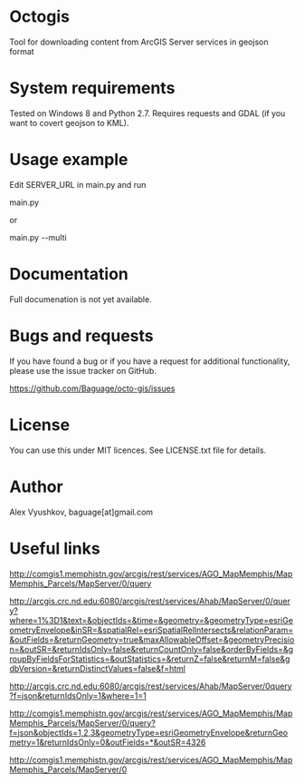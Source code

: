 Octogis
=====

Tool for downloading content from ArcGIS Server services in geojson format

# System requirements

Tested on Windows 8 and Python 2.7. Requires requests and GDAL (if you want to covert geojson to KML). 

# Usage example

Edit SERVER_URL in main.py and run

main.py 

or

main.py --multi

# Documentation

Full documenation is not yet available.


# Bugs and requests

If you have found a bug or if you have a request for additional functionality, please use the issue tracker on GitHub.

https://github.com/Baguage/octo-gis/issues

# License

You can use this under MIT licences. See LICENSE.txt file for details.

# Author

Alex Vyushkov, baguage[at]gmail.com

# Useful links

http://comgis1.memphistn.gov/arcgis/rest/services/AGO_MapMemphis/MapMemphis_Parcels/MapServer/0/query

http://arcgis.crc.nd.edu:6080/arcgis/rest/services/Ahab/MapServer/0/query?where=1%3D1&text=&objectIds=&time=&geometry=&geometryType=esriGeometryEnvelope&inSR=&spatialRel=esriSpatialRelIntersects&relationParam=&outFields=&returnGeometry=true&maxAllowableOffset=&geometryPrecision=&outSR=&returnIdsOnly=false&returnCountOnly=false&orderByFields=&groupByFieldsForStatistics=&outStatistics=&returnZ=false&returnM=false&gdbVersion=&returnDistinctValues=false&f=html

http://arcgis.crc.nd.edu:6080/arcgis/rest/services/Ahab/MapServer/0query?f=json&returnIdsOnly=1&where=1=1

http://comgis1.memphistn.gov/arcgis/rest/services/AGO_MapMemphis/MapMemphis_Parcels/MapServer/0/query?f=json&objectIds=1,2,3&geometryType=esriGeometryEnvelope&returnGeometry=1&returnIdsOnly=0&outFields=*&outSR=4326

http://comgis1.memphistn.gov/arcgis/rest/services/AGO_MapMemphis/MapMemphis_Parcels/MapServer/0

